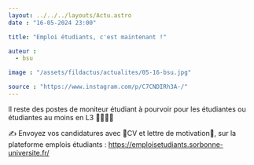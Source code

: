 ```yaml
---
layout: ../../../layouts/Actu.astro
date : "16-05-2024 23:00"

title: "Emploi étudiants, c'est maintenant !"

auteur :
  - bsu

image : "/assets/fildactus/actualites/05-16-bsu.jpg"

source : "https://www.instagram.com/p/C7CNDIRh3A-/"
---
```


Il reste des postes de moniteur étudiant à pourvoir pour les étudiantes ou étudiantes au moins en L3 👩‍🎓🧑‍🎓

✍️ Envoyez vos candidatures avec 📑CV et lettre de motivation📄, sur la plateforme emplois étudiants : https://emploisetudiants.sorbonne-universite.fr/